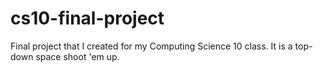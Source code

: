 # cs10-final-project
 Final project that I created for my Computing Science 10 class. It is a top-down space shoot 'em up.

